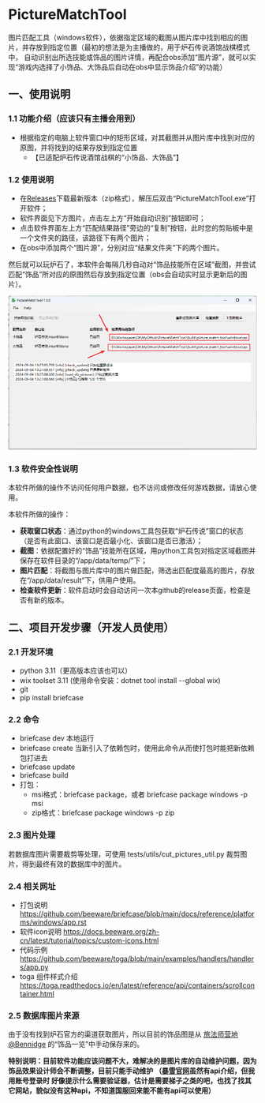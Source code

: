 # PictureMatchTool
图片匹配工具（windows软件），依据指定区域的截图从图片库中找到相应的图片，并存放到指定位置（最初的想法是为主播做的，用于炉石传说酒馆战棋模式中，
自动识别出所选技能或饰品的图片详情，再配合obs添加“图片源”，就可以实现“游戏内选择了小饰品、大饰品后自动在obs中显示饰品介绍”的功能）

## 一、使用说明
### 1.1 功能介绍（应该只有主播会用到）
* 根据指定的电脑上软件窗口中的矩形区域，对其截图并从图片库中找到对应的原图，并将找到的结果存放到指定位置
  - 【已适配炉石传说酒馆战棋的“小饰品、大饰品”】
### 1.2 使用说明
* 在[Releases](https://github.com/simonalexs/PictureMatchTool/releases)下载最新版本（zip格式），解压后双击“PictureMatchTool.exe”打开软件；
* 软件界面见下方图片，点击左上方“开始自动识别”按钮即可；
* 点击软件界面左上方“匹配结果路径”旁边的“复制”按钮，此时您的剪贴板中是一个文件夹的路径，该路径下有两个图片；
* 在obs中添加两个“图片源”，分别对应“结果文件夹”下的两个图片。

然后就可以玩炉石了，本软件会每隔几秒自动对“饰品技能所在区域”截图，并尝试匹配“饰品”所对应的原图然后存放到指定位置（obs会自动实时显示更新后的图片）。

![软件界面截图](docs/软件界面.png)

### 1.3 软件安全性说明
本软件所做的操作不访问任何用户数据，也不访问或修改任何游戏数据，请放心使用。

本软件所做的操作：
* **获取窗口状态**：通过python的windows工具包获取“炉石传说”窗口的状态（是否有此窗口、该窗口是否最小化、该窗口是否已激活）；
* **截图**：依据配置好的“饰品”技能所在区域，用python工具包对指定区域截图并保存在软件目录的“/app/data/temp/”下；
* **图片匹配**：将截图与图片库中的图片做匹配，筛选出匹配度最高的图片，存放在“/app/data/result”下，供用户使用。
* **检查软件更新**：软件启动时会自动访问一次本github的release页面，检查是否有新的版本。

## 二、项目开发步骤（开发人员使用）
### 2.1 开发环境
* python 3.11（更高版本应该也可以）
* wix toolset 3.11 (使用命令安装：dotnet tool install --global wix)
* git
* pip install briefcase
### 2.2 命令
* briefcase dev 本地运行
* briefcase create 当新引入了依赖包时，使用此命令从而使打包时能把新依赖包打进去
* briefcase update
* briefcase build
* 打包：
  - msi格式：briefcase package，或者 briefcase package windows -p msi
  - zip格式：briefcase package windows -p zip

### 2.3 图片处理
若数据库图片需要裁剪等处理，可使用 tests/utils/cut_pictures_util.py 裁剪图片，得到最终有效的数据库中的图片。
### 2.4 相关网址
* 打包说明
https://github.com/beeware/briefcase/blob/main/docs/reference/platforms/windows/app.rst
* 软件icon说明
https://docs.beeware.org/zh-cn/latest/tutorial/topics/custom-icons.html
* 代码示例
https://github.com/beeware/toga/blob/main/examples/handlers/handlers/app.py
* toga 组件样式介绍
https://toga.readthedocs.io/en/latest/reference/api/containers/scrollcontainer.html

### 2.5 数据库图片来源
由于没有找到炉石官方的渠道获取图片，所以目前的饰品图是从 [旅法师营地@Bennidge](https://www.iyingdi.com/tz/people/55547) 的“饰品一览”中手动保存来的。

**特别说明：目前软件功能应该问题不大，难解决的是图片库的自动维护问题，因为饰品效果设计师会不断调整，目前只能手动维护
（[暴雪官网](https://develop.battle.net/documentation/hearthstone/game-data-apis)虽然有api介绍，但我用账号登录时
好像提示什么需要验证器，估计是需要梯子之类的吧，也找了找其它网站，貌似没有这种api，不知道国服回来能不能有api可以使用）**